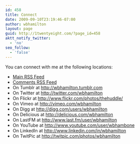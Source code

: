 ```yaml
---
id: 458
title: Connect
date: 2009-09-10T23:19:46-07:00
author: wbhamilton
layout: page
guid: http://1twentyeight.com/?page_id=458
aktt_notify_twitter:
  - 'no'
seo_follow:
  - 'false'
---
```

You can connect with me at the following locations:

<ul class="connect">
  <li class="rss32">
    <a title="Posts RSS" href="http://feeds2.feedburner.com/1twentyeight">Main RSS Feed</a>
  </li>
  <li class="rss32">
    <a title="Comments RSS" href="http://1twentyeight.com/comments/feed/">Comments RSS Feed</a>
  </li>
  <li class="tumblr32">
    On Tumblr <span class="low">at</span> <a title="Tumblr" href="http://wbhamilton.tumblr.com">http://wbhamilton.tumblr.com</a>
  </li>
  <li class="twitter32">
    On Twitter <span class="low">at</span> <a title="Twitter" href="http://twitter.com/wbhamilton">http://twitter.com/wbhamilton</a>
  </li>
  <li class="flickr32">
    On Flickr <span class="low">at</span> <a title="Flickr" href="http://www.flickr.com/photos/thehuddle/">http://www.flickr.com/photos/thehuddle/</a>
  </li>
  <li class="vimeo32">
    On Vimeo <span class="low">at</span> <a title="Vimeo" href="http://vimeo.com/wbhamilton">http://vimeo.com/wbhamilton</a>
  </li>
  <li class="digg32">
    On Digg <span class="low">at</span> <a title="Digg" href="http://digg.com/users/wbhamilton">http://digg.com/users/wbhamilton</a>
  </li>
  <li class="delicious32">
    On Delicious <span class="low">at</span> <a title="Delicious" href="http://delicious.com/wbhamilton">http://delicious.com/wbhamilton</a>
  </li>
  <li class="lastfm32">
    On LastFM <span class="low">at</span> <a title="lastfm" href="http://www.last.fm/user/wbhamilton">http://www.last.fm/user/wbhamilton</a>
  </li>
  <li class="youtube32">
    On YouTube <span class="low">at</span> <a title="YouTube" href="http://www.youtube.com/user/wbhambone">http://www.youtube.com/user/wbhambone</a>
  </li>
  <li class="linkedin32">
    On LinkedIn <span class="low">at</span> <a title="LinkedIn" href="http://www.linkedin.com/in/wbhamilton">http://www.linkedin.com/in/wbhamilton</a>
  </li>
  <li class="twitpic32">
    On TwitPic <span class="low">at</span> <a title="TwitPic" href="http://twitpic.com/photos/wbhamilton">http://twitpic.com/photos/wbhamilton</a>
  </li>
</ul>